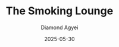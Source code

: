 ---
title: The Smoking Lounge
author: Diamond Agyei
date: 2025-05-30
tags: essays
category: neverending
altimg: heartalt
order: 2
layout: essay.njk
---